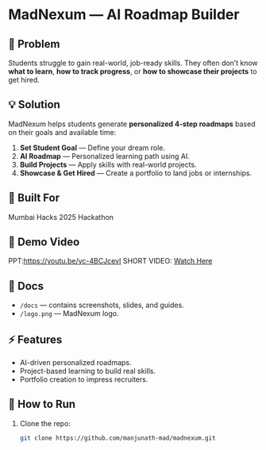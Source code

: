# MadNexum — AI Roadmap Builder

## 🎯 Problem
Students struggle to gain real-world, job-ready skills. They often don’t know **what to learn**, **how to track progress**, or **how to showcase their projects** to get hired.

## 💡 Solution
MadNexum helps students generate **personalized 4-step roadmaps** based on their goals and available time:
1. **Set Student Goal** — Define your dream role.
2. **AI Roadmap** — Personalized learning path using AI.
3. **Build Projects** — Apply skills with real-world projects.
4. **Showcase & Get Hired** — Create a portfolio to land jobs or internships.

## 🧩 Built For
Mumbai Hacks 2025 Hackathon

## 🎥 Demo Video
PPT:https://youtu.be/yc-4BCJcevI
SHORT VIDEO:
[Watch Here](https://youtube.com/shorts/-L9JtU2T964?si=7YhLPmFAxqwr9UUU)
## 📂 Docs
- `/docs` — contains screenshots, slides, and guides.
- `/logo.png` — MadNexum logo.

## ⚡ Features
- AI-driven personalized roadmaps.
- Project-based learning to build real skills.
- Portfolio creation to impress recruiters.

## 🚀 How to Run
1. Clone the repo:  
   ```bash
   git clone https://github.com/manjunath-mad/madnexum.git



